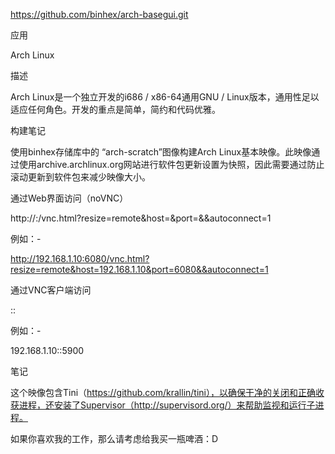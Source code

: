 https://github.com/binhex/arch-basegui.git

应用

Arch Linux

描述

Arch Linux是一个独立开发的i686 / x86-64通用GNU / Linux版本，通用性足以适应任何角色。开发的重点是简单，简约和代码优雅。

构建笔记

使用binhex存储库中的 “arch-scratch”图像构建Arch Linux基本映像。此映像通过使用archive.archlinux.org网站进行软件包更新设置为快照，因此需要通过防止滚动更新到软件包来减少映像大小。

通过Web界面访问（noVNC）

http://<host ip>:<host port>/vnc.html?resize=remote&host=<host ip>&port=<host port>&&autoconnect=1

例如：-

http://192.168.1.10:6080/vnc.html?resize=remote&host=192.168.1.10&port=6080&&autoconnect=1

通过VNC客户端访问

<host ip>::<host port>

例如：-

192.168.1.10::5900

笔记

这个映像包含Tini（https://github.com/krallin/tini），以确保干净的关闭和正确收获进程，还安装了Supervisor（http://supervisord.org/）来帮助监视和运行子进程。

如果你喜欢我的工作，那么请考虑给我买一瓶啤酒：D


